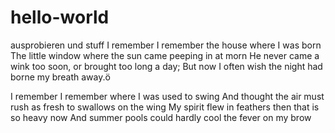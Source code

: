 # hello-world
ausprobieren und stuff
I remember I remember the house where I was born
The little window where the sun came peeping in at morn
He never came a wink too soon, or brought too long a day;
But now I often wish the night had borne my breath away.ö

I remember I remember where I was used to swing
And thought the air must rush as fresh to swallows on the wing
My spirit flew in feathers then that is so heavy now
And summer pools could hardly cool the fever on my brow
